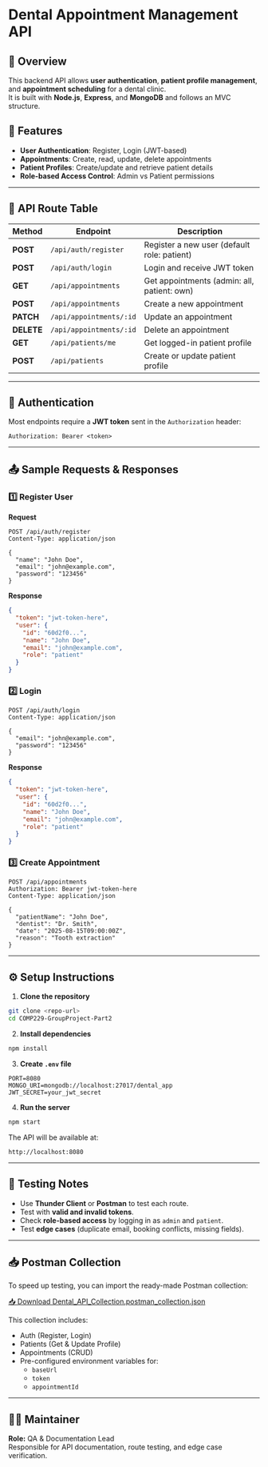 # Dental Appointment Management API

## 📌 Overview
This backend API allows **user authentication**, **patient profile management**, and **appointment scheduling** for a dental clinic.  
It is built with **Node.js**, **Express**, and **MongoDB** and follows an MVC structure.

## 📂 Features
- **User Authentication**: Register, Login (JWT-based)
- **Appointments**: Create, read, update, delete appointments
- **Patient Profiles**: Create/update and retrieve patient details
- **Role-based Access Control**: Admin vs Patient permissions

---

## 📑 API Route Table

| Method  | Endpoint               | Description |
|---------|------------------------|-------------|
| **POST**   | `/api/auth/register`     | Register a new user (default role: patient) |
| **POST**   | `/api/auth/login`        | Login and receive JWT token |
| **GET**    | `/api/appointments`      | Get appointments (admin: all, patient: own) |
| **POST**   | `/api/appointments`      | Create a new appointment |
| **PATCH**  | `/api/appointments/:id`  | Update an appointment |
| **DELETE** | `/api/appointments/:id`  | Delete an appointment |
| **GET**    | `/api/patients/me`       | Get logged-in patient profile |
| **POST**   | `/api/patients`          | Create or update patient profile |

---

## 📌 Authentication
Most endpoints require a **JWT token** sent in the `Authorization` header:
```
Authorization: Bearer <token>
```

---

## 📤 Sample Requests & Responses

### 1️⃣ Register User
**Request**
```http
POST /api/auth/register
Content-Type: application/json

{
  "name": "John Doe",
  "email": "john@example.com",
  "password": "123456"
}
```
**Response**
```json
{
  "token": "jwt-token-here",
  "user": {
    "id": "60d2f0...",
    "name": "John Doe",
    "email": "john@example.com",
    "role": "patient"
  }
}
```

### 2️⃣ Login
```http
POST /api/auth/login
Content-Type: application/json

{
  "email": "john@example.com",
  "password": "123456"
}
```
**Response**
```json
{
  "token": "jwt-token-here",
  "user": {
    "id": "60d2f0...",
    "name": "John Doe",
    "email": "john@example.com",
    "role": "patient"
  }
}
```

### 3️⃣ Create Appointment
```http
POST /api/appointments
Authorization: Bearer jwt-token-here
Content-Type: application/json

{
  "patientName": "John Doe",
  "dentist": "Dr. Smith",
  "date": "2025-08-15T09:00:00Z",
  "reason": "Tooth extraction"
}
```

---

## ⚙️ Setup Instructions

1. **Clone the repository**
```bash
git clone <repo-url>
cd COMP229-GroupProject-Part2
```

2. **Install dependencies**
```bash
npm install
```

3. **Create `.env` file**
```env
PORT=8080
MONGO_URI=mongodb://localhost:27017/dental_app
JWT_SECRET=your_jwt_secret
```

4. **Run the server**
```bash
npm start
```
The API will be available at:  
```
http://localhost:8080
```

---

## 🧪 Testing Notes
- Use **Thunder Client** or **Postman** to test each route.
- Test with **valid and invalid tokens**.
- Check **role-based access** by logging in as `admin` and `patient`.
- Test **edge cases** (duplicate email, booking conflicts, missing fields).

---

## 📥 Postman Collection
To speed up testing, you can import the ready-made Postman collection:

[📥 Download Dental_API_Collection.postman_collection.json](Dental_API_Collection.postman_collection.json)

This collection includes:
- Auth (Register, Login)
- Patients (Get & Update Profile)
- Appointments (CRUD)
- Pre-configured environment variables for:
  - `baseUrl`
  - `token`
  - `appointmentId`

---

## 👨‍💻 Maintainer
**Role:** QA & Documentation Lead  
Responsible for API documentation, route testing, and edge case verification.

